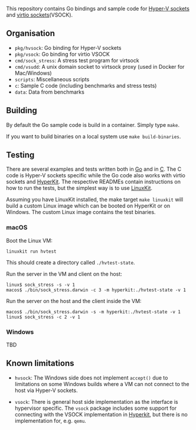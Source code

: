 
This repository contains Go bindings and sample code for [Hyper-V sockets](https://msdn.microsoft.com/en-us/virtualization/hyperv_on_windows/develop/make_mgmt_service) and [virtio sockets](http://stefanha.github.io/virtio/)(VSOCK).

## Organisation

- `pkg/hvsock`: Go binding for Hyper-V sockets
- `pkg/vsock`: Go binding for virtio VSOCK
- `cmd/sock_stress`: A stress test program for virtsock
- `cmd/vsudd`: A unix domain socket to virtsock proxy (used in Docker for Mac/Windows)
- `scripts`: Miscellaneous scripts
- `c`: Sample C code (including benchmarks and stress tests)
- `data`: Data from benchmarks


## Building

By default the Go sample code is build in a container. Simply type `make`.

If you want to build binaries on a local system use `make build-binaries`.

## Testing

There are several examples and tests written both in [Go](./cmd) and in [C](./c). The C code is Hyper-V sockets specific while the Go code also works with virtio sockets and [HyperKit](https://github.com/moby/hyperkit). The respective READMEs contain instructions on how to run the tests, but the simplest way is to use [LinuxKit](https://github.com/linuxkit/linuxkit).

Assuming you have LinuxKit installed, the make target `make linuxkit`
will build a custom Linux image which can be booted on HyperKit or on
Windows. The custom Linux image contains the test binaries.

### macOS

Boot the Linux VM:
```
linuxkit run hvtest
```
This should create a directory called `./hvtest-state`.

Run the server in the VM and client on the host:
```
linux$ sock_stress -s -v 1
macos$ ./bin/sock_stress.darwin -c 3 -m hyperkit:./hvtest-state -v 1
```

Run the server on the host and the client inside the VM:
```
macos$ ./bin/sock_stress.darwin -s -m hyperkit:./hvtest-state -v 1
linux$ sock_stress -c 2 -v 1
```

### Windows

TBD

## Known limitations

- `hvsock`: The Windows side does not implement `accept()` due to
  limitations on some Windows builds where a VM can not connect to the
  host via Hyper-V sockets.

- `vsock`: There is general host side implementation as the interface
  is hypervisor specific. The `vsock` package includes some support
  for connecting with the VSOCK implementation in
  [Hyperkit](https://github.com/moby/hyperkit), but there is no
  implementation for, e.g. `qemu`.

